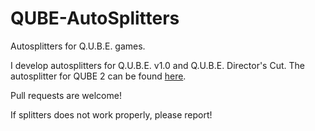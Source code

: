 # QUBE-AutoSplitters
Autosplitters for Q.U.B.E. games.

I develop autosplitters for Q.U.B.E. v1.0 and Q.U.B.E. Director's Cut. The autosplitter for QUBE 2 can be found [here](https://github.com/CallumMcW/QUBE2-Autosplitter/).

Pull requests are welcome!

If splitters does not work properly, please report! 
